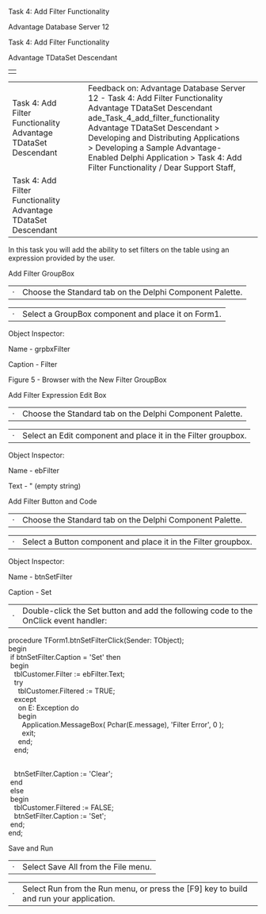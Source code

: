 Task 4: Add Filter Functionality




Advantage Database Server 12  

Task 4: Add Filter Functionality

Advantage TDataSet Descendant

|  |
| --- |
|  |

|  |  |  |  |  |
| --- | --- | --- | --- | --- |
| Task 4: Add Filter Functionality  Advantage TDataSet Descendant |  |  | Feedback on: Advantage Database Server 12 - Task 4: Add Filter Functionality Advantage TDataSet Descendant ade\_Task\_4\_add\_filter\_functionality Advantage TDataSet Descendant > Developing and Distributing Applications > Developing a Sample Advantage-Enabled Delphi Application > Task 4: Add Filter Functionality / Dear Support Staff, |  |
| Task 4: Add Filter Functionality  Advantage TDataSet Descendant |  |  |  |  |

In this task you will add the ability to set filters on the table using an expression provided by the user.

Add Filter GroupBox

|  |  |
| --- | --- |
| · | Choose the Standard tab on the Delphi Component Palette. |

|  |  |
| --- | --- |
| · | Select a GroupBox component and place it on Form1. |

Object Inspector:

Name - grpbxFilter

Caption - Filter

Figure 5 - Browser with the New Filter GroupBox

Add Filter Expression Edit Box

|  |  |
| --- | --- |
| · | Choose the Standard tab on the Delphi Component Palette. |

|  |  |
| --- | --- |
| · | Select an Edit component and place it in the Filter groupbox. |

Object Inspector:

Name - ebFilter

Text - " (empty string)

Add Filter Button and Code

|  |  |
| --- | --- |
| · | Choose the Standard tab on the Delphi Component Palette. |

|  |  |
| --- | --- |
| · | Select a Button component and place it in the Filter groupbox. |

Object Inspector:

Name - btnSetFilter

Caption - Set

|  |  |
| --- | --- |
| · | Double-click the Set button and add the following code to the OnClick event handler: |

procedure TForm1.btnSetFilterClick(Sender: TObject);  
begin  
  if btnSetFilter.Caption = 'Set' then   
  begin   
    tblCustomer.Filter := ebFilter.Text;   
    try   
      tblCustomer.Filtered := TRUE;   
    except   
      on E: Exception do   
      begin   
        Application.MessageBox( Pchar(E.message), 'Filter Error', 0 );   
        exit;   
      end;   
    end;

   
    btnSetFilter.Caption := 'Clear';   
  end   
  else   
  begin   
    tblCustomer.Filtered := FALSE;   
    btnSetFilter.Caption := 'Set';   
  end;   
end;

Save and Run

|  |  |
| --- | --- |
| · | Select Save All from the File menu. |

|  |  |
| --- | --- |
| · | Select Run from the Run menu, or press the [F9] key to build and run your application. |